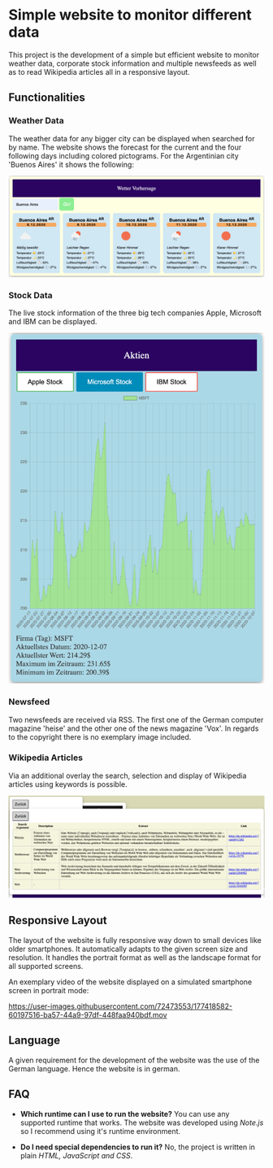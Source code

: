 <!--Copyright Andrik Seeger 2022-->
# Simple website to monitor different data
This project is the development of a simple but efficient website to monitor weather data, corporate stock information and multiple newsfeeds as well as to read Wikipedia articles all in a responsive layout.

## Functionalities
### Weather Data
The weather data for any bigger city can be displayed when searched for by name. The website shows the forecast for the current and the four following days including colored pictograms. For the Argentinian city 'Buenos Aires' it shows the following:

<p align="center">
<img src="https://github.com/AndrikSeeger/Monitoring_Website/blob/main/Ressources/Weather.png"/>
</p>

### Stock Data
The live stock information of the three big tech companies Apple, Microsoft and IBM can be displayed.

<p align="center">
<img src="https://github.com/AndrikSeeger/Monitoring_Website/blob/main/Ressources/Stock_Info.png"/>
</p>

### Newsfeed
Two newsfeeds are received via RSS. The first one of the German computer magazine 'heise' and the other one of the news magazine 'Vox'. In regards to the copyright there is no exemplary image included.

### Wikipedia Articles
Via an additional overlay the search, selection and display of Wikipedia articles using keywords is possible.

<p align="center">
<img src="https://github.com/AndrikSeeger/Monitoring_Website/blob/main/Ressources/Wikipedia.png"/>
</p>

## Responsive Layout
The layout of the website is fully responsive way down to small devices like older smartphones. It automatically adapts to the given screen size and resolution. It handles the portrait format as well as the landscape format for all supported screens.

An exemplary video of the website displayed on a simulated smartphone screen in portrait mode:

https://user-images.githubusercontent.com/72473553/177418582-60197516-ba57-44a9-97df-448faa940bdf.mov

## Language
A given requirement for the development of the website was the use of the German language. Hence the website is in german. 
  
## FAQ
* **Which runtime can I use to run the website?**
    You can use any supported runtime that works. The website was developed using *Note.js* so I recommend using it's runtime environment.
    
* **Do I need special dependencies to run it?**
    No, the project is written in plain *HTML, JavaScript and CSS*.
    
